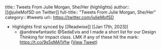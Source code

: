 title:: Tweets From Julie Morgan, She/Her (highlights)
author:: [[@julieMofSD on Twitter]]
full-title:: "Tweets From Julie Morgan, She/Her"
category:: #tweets
url:: https://twitter.com/julieMofSD

- Highlights first synced by [[Readwise]] [[Jan 17th, 2023]]
	- @andrewfantastic @SedaEvis and I made a short list for our Design Thinking for Impact class. LMK if any of these hit the mark: https://t.co/9s5sMA1Vfw ([View Tweet](https://twitter.com/julieMofSD/status/1614840821333000194))